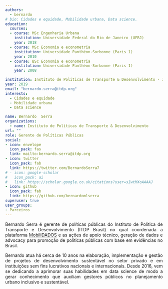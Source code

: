 ```yaml
---
authors:
  - bernardo
# bio: Cidades e equidade, Mobilidade urbana, Data science.
education:
  courses:
  - course: MSc Engenharia Urbana
    institution: Universidade Federal do Rio de Janeiro (UFRJ)
    year: 2018
  - course: MSc Economia e econometria
    institution: Universidade Panthéon-Sorbonne (Paris 1)
    year: 2010
  - course: BSc Economia e econometria
    institution: Universidade Panthéon-Sorbonne (Paris 1)
    year: 2008

institution: Instituto de Políticas de Transporte & Desenvolvimento - ITDP
year: 2019
email: "bernardo.serra@itdp.org"
interests:
  - Cidades e equidade
  - Mobilidade urbana
  - Data science

name: Bernardo  Serra
organizations:
  - name: Instituto de Políticas de Transporte & Desenvolvimento
url: ""
role: Gerente de Políticas Públicas
social:
- icon: envelope
  icon_pack: fas
  link: mailto:bernardo.serra@itdp.org
- icon: twitter
  icon_pack: fab
  link: https://twitter.com/BernardoSerra7
# - icon: google-scholar
#   icon_pack: ai
#   link: https://scholar.google.co.uk/citations?user=sIwtMXoAAAAJ
- icon: github
  icon_pack: fab
  link: https://github.com/bernardomlserra
superuser: true
user_groups:
- Parceiros
---
```


<p align="justify">  
Bernardo Serra é gerente de políticas públicas do Instituto de Política de Transporte e Desenvolvimento (ITDP Brasil) no qual coordenada a plataforma <a href="https://mobilidados.org.br/">MobiliDADOS</a> e as ações de apoio técnico, geração de dados e advocacy para promoção de políticas públicas com base em evidências no Brasil.
</p>

<p align="justify">  
Bernardo atua há cerca de 10 anos na elaboração, implementação e gestão de projetos de desenvolvimento sustentável no setor privado e em instituições sem fins lucrativos nacionais e internacionais. Desde 2016, vem se dedicando a aprimorar suas habilidades em data science de modo a gerar conhecimento que auxiliam gestores públicos no planejamento urbano inclusivo e sustentável.
</p>
